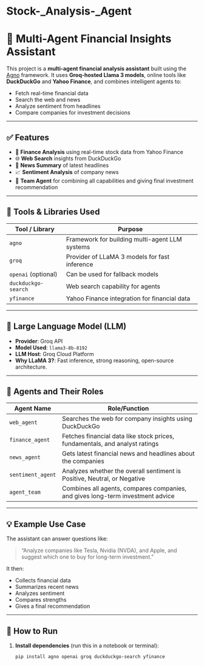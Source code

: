 # Stock-_Analysis-_Agent


# 🧠 Multi-Agent Financial Insights Assistant

This project is a **multi-agent financial analysis assistant** built using the [Agno](https://pypi.org/project/agno/) framework. It uses **Groq-hosted Llama 3 models**, online tools like **DuckDuckGo** and **Yahoo Finance**, and combines intelligent agents to:

- Fetch real-time financial data
- Search the web and news
- Analyze sentiment from headlines
- Compare companies for investment decisions

---

## ✅ Features

- 🏦 **Finance Analysis** using real-time stock data from Yahoo Finance
- 🌐 **Web Search** insights from DuckDuckGo
- 📰 **News Summary** of latest headlines
- 📈 **Sentiment Analysis** of company news
- 🤖 **Team Agent** for combining all capabilities and giving final investment recommendation

---

## 🔧 Tools & Libraries Used

| Tool / Library       | Purpose                                           |
|----------------------|---------------------------------------------------|
| `agno`               | Framework for building multi-agent LLM systems    |
| `groq`               | Provider of LLaMA 3 models for fast inference     |
| `openai` (optional)  | Can be used for fallback models                   |
| `duckduckgo-search`  | Web search capability for agents                  |
| `yfinance`           | Yahoo Finance integration for financial data     |

---

## 🧠 Large Language Model (LLM)

- **Provider**: Groq API  
- **Model Used**: `llama3-8b-8192`  
- **LLM Host**: Groq Cloud Platform  
- **Why LLaMA 3?**: Fast inference, strong reasoning, open-source architecture.

---

## 🤖 Agents and Their Roles

| Agent Name      | Role/Function                                                                 |
|------------------|-------------------------------------------------------------------------------|
| `web_agent`      | Searches the web for company insights using DuckDuckGo                       |
| `finance_agent`  | Fetches financial data like stock prices, fundamentals, and analyst ratings  |
| `news_agent`     | Gets latest financial news and headlines about the companies                 |
| `sentiment_agent`| Analyzes whether the overall sentiment is Positive, Neutral, or Negative     |
| `agent_team`     | Combines all agents, compares companies, and gives long-term investment advice|

---

## 💡 Example Use Case

The assistant can answer questions like:

> “Analyze companies like Tesla, Nvidia (NVDA), and Apple, and suggest which one to buy for long-term investment.”

It then:
- Collects financial data
- Summarizes recent news
- Analyzes sentiment
- Compares strengths
- Gives a final recommendation

---

## 🚀 How to Run

1. **Install dependencies** (run this in a notebook or terminal):
   ```bash
   pip install agno openai groq duckduckgo-search yfinance
